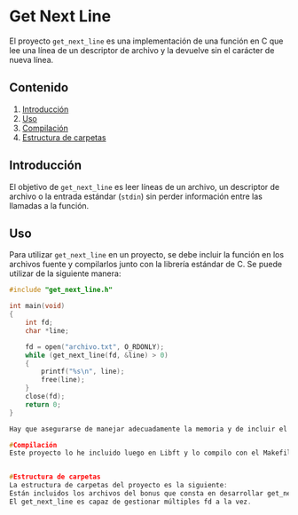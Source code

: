 # Get Next Line

El proyecto `get_next_line` es una implementación de una función en C que lee una línea de un descriptor de archivo y la devuelve sin el carácter de nueva línea.

## Contenido

1. [Introducción](#introducción)
2. [Uso](#uso)
3. [Compilación](#compilación)
4. [Estructura de carpetas](#estructura-de-carpetas)


## Introducción

El objetivo de `get_next_line` es leer líneas de un archivo, un descriptor de archivo o la entrada estándar (`stdin`) sin perder información entre las llamadas a la función.

## Uso

Para utilizar `get_next_line` en un proyecto, se debe incluir la función en los archivos fuente y compilarlos junto con la librería estándar de C. Se puede utilizar de la siguiente manera:

```c
#include "get_next_line.h"

int main(void)
{
    int fd;
    char *line;

    fd = open("archivo.txt", O_RDONLY);
    while (get_next_line(fd, &line) > 0)
    {
        printf("%s\n", line);
        free(line);
    }
    close(fd);
    return 0;
}

Hay que asegurarse de manejar adecuadamente la memoria y de incluir el archivo de encabezado (get_next_line.h) en los archivos fuente.

#Compilación
Este proyecto lo he incluido luego en Libft y lo compilo con el Makefile de la misma modificado para incluir los archivos correspondientes.


#Estructura de carpetas
La estructura de carpetas del proyecto es la siguiente:
Están incluidos los archivos del bonus que consta en desarrollar get_next_line() con una sola variable estática.
El get_next_line es capaz de gestionar múltiples fd a la vez.
